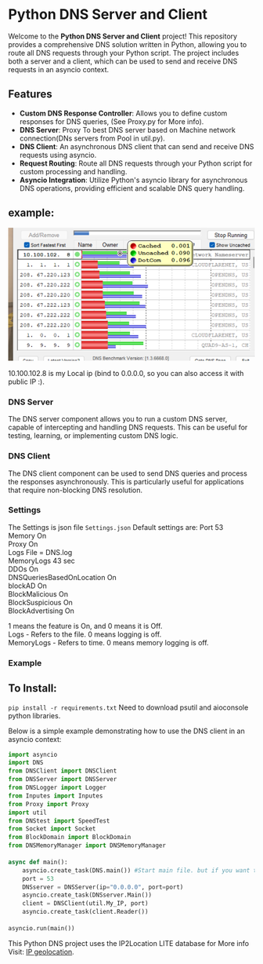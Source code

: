 # Python DNS Server and Client

Welcome to the **Python DNS Server and Client** project! This repository provides a comprehensive DNS solution written in Python, allowing you to route all DNS requests through your Python script. The project includes both a server and a client, which can be used to send and receive DNS requests in an asyncio context.

## Features
- **Custom DNS Response Controller**: Allows you to define custom responses for DNS queries, (See Proxy.py for More info).
- **DNS Server**: Proxy To best DNS server based on Machine network connection(DNs servers from Pool in util.py).
- **DNS Client**: An asynchronous DNS client that can send and receive DNS requests using asyncio.
- **Request Routing**: Route all DNS requests through your Python script for custom processing and handling.
- **Asyncio Integration**: Utilize Python's asyncio library for asynchronous DNS operations, providing efficient and scalable DNS query handling.

## example:
![DNS check](https://github.com/Nakik/DNS-Server-Client/blob/main/DNSCheck.png?raw=true)

10.100.102.8 is my Local ip (bind to 0.0.0.0, so you can also access it with public IP :).

### DNS Server

The DNS server component allows you to run a custom DNS server, capable of intercepting and handling DNS requests. This can be useful for testing, learning, or implementing custom DNS logic.

### DNS Client

The DNS client component can be used to send DNS queries and process the responses asynchronously. This is particularly useful for applications that require non-blocking DNS resolution.

### Settings
The Settings is json file `Settings.json`
Default settings are:
Port 53<br>
Memory On<br>
Proxy On<br>
Logs File = DNS.log<br>
MemoryLogs 43 sec<br>
DDOs On<br>
DNSQueriesBasedOnLocation On<br>
blockAD On<br>
BlockMalicious On<br>
BlockSuspicious On<br>
BlockAdvertising On<br>

1 means the feature is On, and 0 means it is Off.<br>
Logs - Refers to the file. 0 means logging is off.<br>
MemoryLogs - Refers to time. 0 means memory logging is off.<br>
### Example

## To Install:
`pip install -r requirements.txt`
Need to download psutil and aioconsole python libraries.

Below is a simple example demonstrating how to use the DNS client in an asyncio context:

```python
import asyncio
import DNS
from DNSClient import DNSClient
from DNSServer import DNSServer
from DNSLogger import Logger
from Inputes import Inputes
from Proxy import Proxy
import util
from DNStest import SpeedTest
from Socket import Socket
from BlockDomain import BlockDomain
from DNSMemoryManager import DNSMemoryManager

async def main():
    asyncio.create_task(DNS.main()) #Start main file. but if you want to create it by your own. just:
    port = 53
    DNSserver = DNSServer(ip="0.0.0.0", port=port)
    asyncio.create_task(DNSserver.Main())
    client = DNSClient(util.My_IP, port)
    asyncio.create_task(client.Reader())

asyncio.run(main())
```
This Python DNS project uses the IP2Location LITE database for More info Visit: <a href="https://lite.ip2location.com">IP geolocation</a>.
